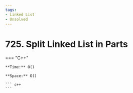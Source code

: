 ```yaml
---
tags:
- Linked List
- Unsolved
---
```



# 725. Split Linked List in Parts

=== "C++"

    **Time:** O()

    **Space:** O()

    ``` c++
    ```